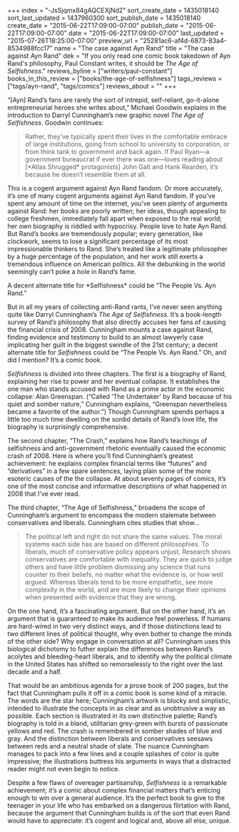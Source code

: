 +++
index = "-JsSjqmx84gAQCEXjNd2"
sort_create_date = 1435018140
sort_last_updated = 1437960300
sort_publish_date = 1435018140
create_date = "2015-06-22T17:09:00-07:00"
publish_date = "2015-06-22T17:09:00-07:00"
date = "2015-06-22T17:09:00-07:00"
last_updated = "2015-07-26T18:25:00-07:00"
preview_url = "25281ac6-af4d-6873-83a4-8534988fcc17"
name = "The case against Ayn Rand"
title = "The case against Ayn Rand"
dek = "If you only read one comic book takedown of Ayn Rand's philosophy, Paul Constant writes, it should be *The Age of Selfishness*."
reviews_byline = ["writers/paul-constant"]
books_in_this_review = ["books/the-age-of-selfishness"]
tags_reviews = ["tags/ayn-rand", "tags/comics"]
reviews_about = ""
+++

“[Ayn] Rand’s fans are rarely the sort of intrepid, self-reliant, go-it-alone entrepreneurial heroes she writes about,” Michael Goodwin explains in the introduction to Darryl Cunningham’s new graphic novel  *The Age of Selfishness*. Goodwin continues:

<blockquote>Rather, they’ve typically spent their lives in the comfortable embrace of large institutions, going from school to university to corporation, or from think tank to government and back again. If Paul Ryan—a government bureaucrat if ever there was one—loves reading about [*Atlas Shrugged* protagonists] John Galt and Hank Rearden, it’s because he doesn’t resemble them at all.</blockquote>

This is a cogent argument against Ayn Rand fandom. Or more accurately, it’s one of many cogent arguments against Ayn Rand fandom. If you’ve spent any amount of time on the internet, you’ve seen plenty of arguments against Rand: her books are poorly written; her ideas, though appealing to college freshmen, immediately fall apart when exposed to the real world; her own biography is riddled with hypocrisy. People love to hate Ayn Rand. But Rand’s books are tremendously popular; every generation, like clockwork, seems to lose a significant percentage of its most impressionable thinkers to Rand. She’s treated like a legitimate philosopher by a huge percentage of the population, and her work still exerts a tremendous influence on American politics. All the debunking in the world seemingly can’t poke a hole in Rand’s fame.

<p class="pull-quote">A decent alternate title for *Selfishness* could be “The People Vs. Ayn Rand.”</p>

But in all my years of collecting anti-Rand rants, I’ve never seen anything quite like Darryl Cunningham’s *The Age of Selfishness*. It’s a book-length survey of Rand’s philosophy that also directly accuses her fans of causing the financial crisis of 2008. Cunningham mounts a case against Rand, finding evidence and testimony to build to an almost lawyerly case implicating her guilt in the biggest swindle of the 21st century; a decent alternate title for *Selfishness* could be “The People Vs. Ayn Rand.” Oh, and did I mention? It’s a comic book.

<div class="break"></div>

*Selfishness* is divided into three chapters. The first is a biography of Rand, explaining her rise to power and her eventual collapse. It establishes the one man who stands accused with Rand as a prime actor in the economic collapse: Alan Greenspan. (“Called ‘The Undertaker’ by Rand because of his quiet and somber nature,” Cunningham explains, “Greenspan nevertheless became a favorite of the author.”) Though Cunningham spends perhaps a little too much time dwelling on the sordid details of Rand’s love life, the biography is surprisingly comprehensive.

The second chapter, “The Crash,” explains how Rand’s teachings of selfishness and anti-government rhetoric eventually caused the economic crash of 2008. Here is where you’ll find Cunningham’s greatest achievement: he explains complex financial terms like “futures” and “derivatives” in a few spare sentences, laying plain some of the more esoteric causes of the the collapse. At about seventy pages of comics, it’s one of the most concise and informative descriptions of what happened in 2008 that I’ve ever read.

The third chapter, “The Age of Selfishness,” broadens the scope of Cunningham’s argument to encompass the modern stalemate between conservatives and liberals. Cunningham cites studies that show…

<blockquote>The political left and right do not share the same values. The moral systems each side has are based on different philosophies. To liberals, much of conservative policy appears unjust. Research shows conservatives are comfortable with inequality. They are quick to judge others and have little problem dismissing any science that runs counter to their beliefs, no matter what the evidence is, or how well argued. Whereas liberals tend to be more empathetic, see more complexity in the world, and are more likely to change their opinions when presented with evidence that they are wrong.</blockquote>

On the one hand, it’s a fascinating argument. But on the other hand, it’s an argument that is guaranteed to make its audience feel powerless. If humans are hard-wired in two very distinct ways, and if those distinctions lead to two different lines of political thought, why even bother to change the minds of the other side? Why engage in conversation at all? Cunningham uses this biological dichotomy to futher explain the differences between Rand’s acolytes and bleeding-heart liberals, and to identify why the political climate in the United States has shifted so remorselessly to the right over the last decade and a half.

That would be an ambitious agenda for a prose book of 200 pages, but the fact that Cunningham pulls it off in a comic book is some kind of a miracle. The words are the star here; Cunningham’s artwork is blocky and simplistic, intended to illustrate the concepts in as clear and as unobtrusive a way as possible. Each section is illustrated in its own distinctive palette; Rand’s biography is told in a bland, utilitarian grey-green with bursts of passionate yellows and red. The crash is remembered in somber shades of blue and gray. And the distinction between liberals and conservatives seesaws between reds and a neutral shade of slate. The nuance Cunningham manages to pack into a few lines and a couple splashes of color is quite impressive; the illustrations buttress his arguments in ways that a distracted reader might not even begin to notice.

Despite a few flaws of overeager partisanship, *Selfishness* is a remarkable achievement; it’s a comic about complex financial matters that’s enticing enough to win over a general audience. It’s the perfect book to give to the teenager in your life who has embarked on a dangerous flirtation with Rand, because the argument that Cunningham builds is of the sort that even Rand would have to appreciate: it’s cogent and logical and, above all else, unique. 